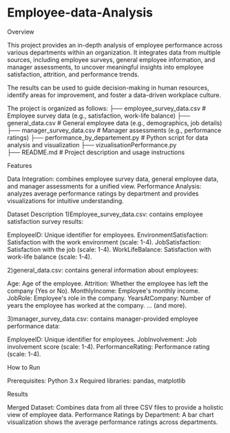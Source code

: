 # Employee-data-Analysis

Overview

This project provides an in-depth analysis of employee performance across various departments within an organization. It integrates data from multiple sources, including employee surveys, general employee information, and manager assessments, to uncover meaningful insights into employee satisfaction, attrition, and performance trends.

The results can be used to guide decision-making in human resources, identify areas for improvement, and foster a data-driven workplace culture.

The project is organized as follows:
├── employee_survey_data.csv       # Employee survey data (e.g., satisfaction, work-life balance)
├── general_data.csv               # General employee data (e.g., demographics, job details)
├── manager_survey_data.csv        # Manager assessments (e.g., performance ratings)
├── performance_by_departement.py             # Python script for data analysis and visualization
├── vizualisationPerformance.py  
├── README.md                      # Project description and usage instructions

Features

Data Integration: combines employee survey data, general employee data, and manager assessments for a unified view.
Performance Analysis: analyzes average performance ratings by department and provides visualizations for intuitive understanding.

Dataset Description
1)Employee_survey_data.csv: contains employee satisfaction survey results:

EmployeeID: Unique identifier for employees.
EnvironmentSatisfaction: Satisfaction with the work environment (scale: 1-4).
JobSatisfaction: Satisfaction with the job (scale: 1-4).
WorkLifeBalance: Satisfaction with work-life balance (scale: 1-4).

2)general_data.csv: contains general information about employees:

Age: Age of the employee.
Attrition: Whether the employee has left the company (Yes or No).
MonthlyIncome: Employee's monthly income.
JobRole: Employee's role in the company.
YearsAtCompany: Number of years the employee has worked at the company.
... (and more).

3)manager_survey_data.csv: contains manager-provided employee performance data:

EmployeeID: Unique identifier for employees.
JobInvolvement: Job involvement score (scale: 1-4).
PerformanceRating: Performance rating (scale: 1-4).

How to Run

Prerequisites: Python 3.x
Required libraries: pandas, matplotlib

Results

Merged Dataset: Combines data from all three CSV files to provide a holistic view of employee data.
Performance Ratings by Department: A bar chart visualization shows the average performance ratings across departments.
